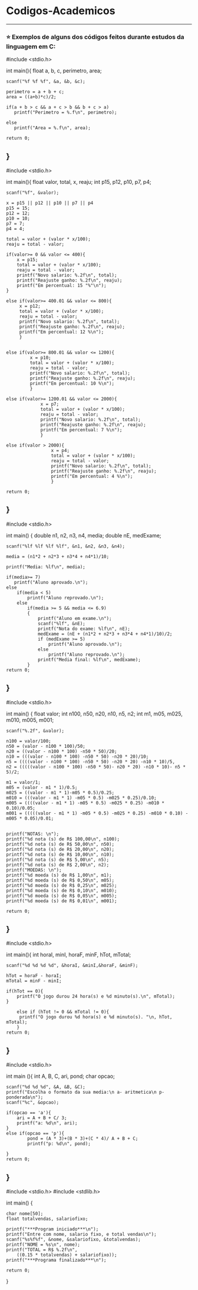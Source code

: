 # Codigos-Academicos
---
### ⭐ Exemplos de alguns dos códigos feitos durante estudos da linguagem em C: 

#include <stdio.h>

int main(){
    float a, b, c, perimetro, area;

    scanf("%f %f %f", &a, &b, &c);
    
    perimetro = a + b + c;
    area = ((a+b)*c)/2;

    if(a + b > c && a + c > b && b + c > a)
       printf("Perimetro = %.f\n", perimetro);

    else
       printf("Area = %.f\n", area);

    return 0;
}
---

#include <stdio.h>

int main(){
    float valor, total, x, reaju;
    int p15, p12, p10, p7, p4;

    scanf("%f", &valor);

    x = p15 || p12 || p10 || p7 || p4
    p15 = 15;
    p12 = 12;
    p10 = 10;
    p7 = 7;
    p4 = 4;

    total = valor + (valor * x/100);
    reaju = total - valor;

    if(valor>= 0 && valor <= 400){
        x = p15;
        total = valor + (valor * x/100);
        reaju = total - valor;
        printf("Novo salario: %.2f\n", total);
        printf("Reajuste ganho: %.2f\n", reaju);
        printf("Em percentual: 15 "%"\n");
    }

    else if(valor>= 400.01 && valor <= 800){
         x = p12;
         total = valor + (valor * x/100);
         reaju = total - valor;
         printf("Novo salario: %.2f\n", total);
         printf("Reajuste ganho: %.2f\n", reaju);
         printf("Em percentual: 12 %\n");
         }


    else if(valor>= 800.01 && valor <= 1200){
             x = p10;
             total = valor + (valor * x/100);
             reaju = total - valor;
             printf("Novo salario: %.2f\n", total);
             printf("Reajuste ganho: %.2f\n", reaju);
             printf("Em percentual: 10 %\n");
             } 

    else if(valor>= 1200.01 && valor <= 2000){
                 x = p7;
                 total = valor + (valor * x/100);
                 reaju = total - valor;
                 printf("Novo salario: %.2f\n", total);
                 printf("Reajuste ganho: %.2f\n", reaju);
                 printf("Em percentual: 7 %\n");
                 }

    else if(valor > 2000){
                     x = p4;
                     total = valor + (valor * x/100);
                     reaju = total - valor;
                     printf("Novo salario: %.2f\n", total);
                     printf("Reajuste ganho: %.2f\n", reaju);
                     printf("Em percentual: 4 %\n");
                     }

    return 0;
}
---

#include <stdio.h>

int main()
{
    double n1, n2, n3, n4, media;
    double  nE, medExame;

    scanf("%lf %lf %lf %lf", &n1, &n2, &n3, &n4);

    media = (n1*2 + n2*3 + n3*4 + n4*1)/10;
    
    printf("Media: %lf\n", media);

    if(media>= 7)
       printf("Aluno aprovado.\n");
    else 
        if(media < 5)
            printf("Aluno reprovado.\n");
        else
            if(media >= 5 && media <= 6.9)
            {
                printf("Aluno em exame.\n");
                scanf("%lf", &nE);
                printf("Nota do exame: %lf\n", nE);
                medExame = (nE + (n1*2 + n2*3 + n3*4 + n4*1)/10)/2;
                if (medExame >= 5)
                    printf("Aluno aprovado.\n");
                else
                    printf("Aluno reprovado.\n");
                printf("Media final: %lf\n", medExame);
            }
    return 0;
}
---

#include <stdio.h>

int main() {
    float valor;
    int n100, n50, n20, n10, n5, n2;
    int m1, m05, m025, m010, m005, m001; 

    scanf("%.2f", &valor);

    n100 = valor/100;
    n50 = (valor - n100 * 100)/50;
    n20 = ((valor - n100 * 100) -n50 * 50)/20;
    n10 = (((valor - n100 * 100) -n50 * 50) -n20 * 20)/10;
    n5 = ((((valor - n100 * 100) -n50 * 50) -n20 * 20) -n10 * 10)/5,
    n2 = (((((valor - n100 * 100) -n50 * 50)- n20 * 20) -n10 * 10)- n5 * 5)/2;

    m1 = valor/1;
    m05 = (valor - m1 * 1)/0.5;
    m025 = ((valor - m1 * 1)-m05 * 0.5)/0.25;
    m010 = (((valor - m1 * 1) -m05 * 0.5) -m025 * 0.25)/0.10;
    m005 = ((((valor - m1 * 1) -m05 * 0.5) -m025 * 0.25) -m010 * 0.10)/0.05;
    m001 = (((((valor - m1 * 1) -m05 * 0.5) -m025 * 0.25) -m010 * 0.10) -m005 * 0.05)/0.01;


    printf("NOTAS: \n");
    printf("%d nota (s) de R$ 100,00\n", n100);
    printf("%d nota (s) de R$ 50,00\n", n50);
    printf("%d nota (s) de R$ 20,00\n", n20);
    printf("%d nota (s) de R$ 10,00\n", n10);
    printf("%d nota (s) de R$ 5,00\n", n5);
    printf("%d nota (s) de R$ 2,00\n", n2);
    printf("MOEDAS: \n");
    printf("%d moeda (s) de R$ 1,00\n", m1);
    printf("%d moeda (s) de R$ 0,50\n", m05);
    printf("%d moeda (s) de R$ 0,25\n", m025);
    printf("%d moeda (s) de R$ 0,10\n", m010);
    printf("%d moeda (s) de R$ 0,05\n", m005);
    printf("%d moeda (s) de R$ 0,01\n", m001);

    return 0;
}
---

#include <stdio.h>

int main(){
    int horaI, minI, horaF, minF, hTot, mTotal;

    scanf("%d %d %d %d", &horaI, &minI,&horaF, &minF);

    hTot = horaF - horaI;
    mTotal = minF - minI;

    if(hTot == 0){
        printf("O jogo durou 24 hora(s) e %d minuto(s).\n", mTotal);
    }    

        else if (hTot != 0 && mTotal != 0){
         printf("O jogo durou %d hora(s) e %d minuto(s). "\n, hTot, mTotal);
        }
    return 0;
}
---

#include <stdio.h>

int main (){
    int A, B, C, ari, pond;
    char opcao;

    scanf("%d %d %d", &A, &B, &C);
    printf("Escolha o formato da sua media:\n a- aritmetica\n p- ponderada\n");
    scanf("%c", &opcao);

    if(opcao == 'a'){
        ari = A + B + C/ 3;
        printf("a: %d\n", ari);
    }
    else if(opcao == 'p'){
            pond = (A * 3)+(B * 3)+(C * 4)/ A + B + C;
            printf("p: %d\n", pond);

    }
    return 0;
}
---

#include <stdio.h>
#include <stdlib.h>

int main() {
    
    char nome[50];
    float totalvendas, salariofixo;
    
    printf("***Program iniciado***\n");
    printf("Entre com nome, salario fixo, e total vendas\n");
    scanf("%s%f%f", &nome, &salariofixo, &totalvendas);
    printf("NOME = %s\n", nome);
    printf("TOTAL = R$ %.2f\n", 
        ((0.15 * totalvendas) + salariofixo));
    printf("***Programa finalizado***\n");
 
    return 0;
}

